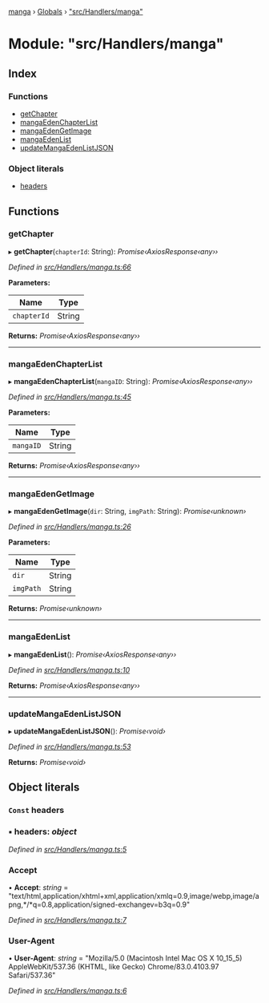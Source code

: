 [manga](../README.md) › [Globals](../globals.md) › ["src/Handlers/manga"](_src_handlers_manga_.md)

# Module: "src/Handlers/manga"

## Index

### Functions

* [getChapter](_src_handlers_manga_.md#getchapter)
* [mangaEdenChapterList](_src_handlers_manga_.md#mangaedenchapterlist)
* [mangaEdenGetImage](_src_handlers_manga_.md#mangaedengetimage)
* [mangaEdenList](_src_handlers_manga_.md#mangaedenlist)
* [updateMangaEdenListJSON](_src_handlers_manga_.md#updatemangaedenlistjson)

### Object literals

* [headers](_src_handlers_manga_.md#const-headers)

## Functions

###  getChapter

▸ **getChapter**(`chapterId`: String): *Promise‹AxiosResponse‹any››*

*Defined in [src/Handlers/manga.ts:66](https://github.com/tushar1210/manga-node/blob/a605026/src/Handlers/manga.ts#L66)*

**Parameters:**

Name | Type |
------ | ------ |
`chapterId` | String |

**Returns:** *Promise‹AxiosResponse‹any››*

___

###  mangaEdenChapterList

▸ **mangaEdenChapterList**(`mangaID`: String): *Promise‹AxiosResponse‹any››*

*Defined in [src/Handlers/manga.ts:45](https://github.com/tushar1210/manga-node/blob/a605026/src/Handlers/manga.ts#L45)*

**Parameters:**

Name | Type |
------ | ------ |
`mangaID` | String |

**Returns:** *Promise‹AxiosResponse‹any››*

___

###  mangaEdenGetImage

▸ **mangaEdenGetImage**(`dir`: String, `imgPath`: String): *Promise‹unknown›*

*Defined in [src/Handlers/manga.ts:26](https://github.com/tushar1210/manga-node/blob/a605026/src/Handlers/manga.ts#L26)*

**Parameters:**

Name | Type |
------ | ------ |
`dir` | String |
`imgPath` | String |

**Returns:** *Promise‹unknown›*

___

###  mangaEdenList

▸ **mangaEdenList**(): *Promise‹AxiosResponse‹any››*

*Defined in [src/Handlers/manga.ts:10](https://github.com/tushar1210/manga-node/blob/a605026/src/Handlers/manga.ts#L10)*

**Returns:** *Promise‹AxiosResponse‹any››*

___

###  updateMangaEdenListJSON

▸ **updateMangaEdenListJSON**(): *Promise‹void›*

*Defined in [src/Handlers/manga.ts:53](https://github.com/tushar1210/manga-node/blob/a605026/src/Handlers/manga.ts#L53)*

**Returns:** *Promise‹void›*

## Object literals

### `Const` headers

### ▪ **headers**: *object*

*Defined in [src/Handlers/manga.ts:5](https://github.com/tushar1210/manga-node/blob/a605026/src/Handlers/manga.ts#L5)*

###  Accept

• **Accept**: *string* = "text/html,application/xhtml+xml,application/xmlq=0.9,image/webp,image/apng,*/*q=0.8,application/signed-exchangev=b3q=0.9"

*Defined in [src/Handlers/manga.ts:7](https://github.com/tushar1210/manga-node/blob/a605026/src/Handlers/manga.ts#L7)*

###  User-Agent

• **User-Agent**: *string* = "Mozilla/5.0 (Macintosh Intel Mac OS X 10_15_5) AppleWebKit/537.36 (KHTML, like Gecko) Chrome/83.0.4103.97 Safari/537.36"

*Defined in [src/Handlers/manga.ts:6](https://github.com/tushar1210/manga-node/blob/a605026/src/Handlers/manga.ts#L6)*
